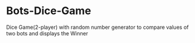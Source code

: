 # Bots-Dice-Game
Dice Game(2-player) with random number generator to compare values of two bots and displays the Winner
